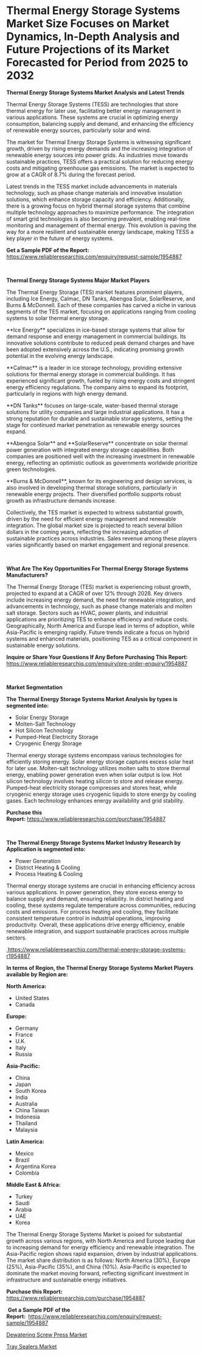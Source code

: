 <p><h1>Thermal Energy Storage Systems Market Size Focuses on Market Dynamics, In-Depth Analysis and Future Projections of its Market Forecasted for Period from 2025 to 2032</h1></p><p><strong>Thermal Energy Storage Systems Market Analysis and Latest Trends</strong></p>
<p><p>Thermal Energy Storage Systems (TESS) are technologies that store thermal energy for later use, facilitating better energy management in various applications. These systems are crucial in optimizing energy consumption, balancing supply and demand, and enhancing the efficiency of renewable energy sources, particularly solar and wind.</p><p>The market for Thermal Energy Storage Systems is witnessing significant growth, driven by rising energy demands and the increasing integration of renewable energy sources into power grids. As industries move towards sustainable practices, TESS offers a practical solution for reducing energy costs and mitigating greenhouse gas emissions. The market is expected to grow at a CAGR of 8.7% during the forecast period.</p><p>Latest trends in the TESS market include advancements in materials technology, such as phase change materials and innovative insulation solutions, which enhance storage capacity and efficiency. Additionally, there is a growing focus on hybrid thermal storage systems that combine multiple technology approaches to maximize performance. The integration of smart grid technologies is also becoming prevalent, enabling real-time monitoring and management of thermal energy. This evolution is paving the way for a more resilient and sustainable energy landscape, making TESS a key player in the future of energy systems.</p></p>
<p><strong>Get a Sample PDF of the Report:&nbsp;</strong> <a href="https://www.reliableresearchiq.com/enquiry/request-sample/1954887?utm_campaign=1082&utm_medium=2&utm_source=Github&utm_content=ia&utm_term=22022025&utm_id=thermal-energy-storage-systems">https://www.reliableresearchiq.com/enquiry/request-sample/1954887</a></p>
<p>&nbsp;</p>
<p><strong>Thermal Energy Storage Systems Major Market Players</strong></p>
<p><p>The Thermal Energy Storage (TES) market features prominent players, including Ice Energy, Calmac, DN Tanks, Abengoa Solar, SolarReserve, and Burns & McDonnell. Each of these companies has carved a niche in various segments of the TES market, focusing on applications ranging from cooling systems to solar thermal energy storage.</p><p>**Ice Energy** specializes in ice-based storage systems that allow for demand response and energy management in commercial buildings. Its innovative solutions contribute to reduced peak demand charges and have been adopted extensively across the U.S., indicating promising growth potential in the evolving energy landscape.</p><p>**Calmac** is a leader in ice storage technology, providing extensive solutions for thermal energy storage in commercial buildings. It has experienced significant growth, fueled by rising energy costs and stringent energy efficiency regulations. The company aims to expand its footprint, particularly in regions with high energy demand.</p><p>**DN Tanks** focuses on large-scale, water-based thermal storage solutions for utility companies and large industrial applications. It has a strong reputation for durable and sustainable storage systems, setting the stage for continued market penetration as renewable energy sources expand.</p><p>**Abengoa Solar** and **SolarReserve** concentrate on solar thermal power generation with integrated energy storage capabilities. Both companies are positioned well with the increasing investment in renewable energy, reflecting an optimistic outlook as governments worldwide prioritize green technologies.</p><p>**Burns & McDonnell**, known for its engineering and design services, is also involved in developing thermal storage solutions, particularly in renewable energy projects. Their diversified portfolio supports robust growth as infrastructure demands increase.</p><p>Collectively, the TES market is expected to witness substantial growth, driven by the need for efficient energy management and renewable integration. The global market size is projected to reach several billion dollars in the coming years, reflecting the increasing adoption of sustainable practices across industries. Sales revenue among these players varies significantly based on market engagement and regional presence.</p></p>
<p>&nbsp;</p>
<p><strong>What Are The Key Opportunities For Thermal Energy Storage Systems Manufacturers?</strong></p>
<p><p>The Thermal Energy Storage (TES) market is experiencing robust growth, projected to expand at a CAGR of over 12% through 2028. Key drivers include increasing energy demand, the need for renewable integration, and advancements in technology, such as phase change materials and molten salt storage. Sectors such as HVAC, power plants, and industrial applications are prioritizing TES to enhance efficiency and reduce costs. Geographically, North America and Europe lead in terms of adoption, while Asia-Pacific is emerging rapidly. Future trends indicate a focus on hybrid systems and enhanced materials, positioning TES as a critical component in sustainable energy solutions.</p></p>
<p><strong>Inquire or Share Your Questions If Any Before Purchasing This Report:</strong> <a href="https://www.reliableresearchiq.com/enquiry/pre-order-enquiry/1954887?utm_campaign=1082&utm_medium=2&utm_source=Github&utm_content=ia&utm_term=22022025&utm_id=thermal-energy-storage-systems">https://www.reliableresearchiq.com/enquiry/pre-order-enquiry/1954887</a></p>
<p>&nbsp;</p>
<p><strong>Market Segmentation</strong></p>
<p><strong>The Thermal Energy Storage Systems Market Analysis by types is segmented into:</strong></p>
<p><ul><li>Solar Energy Storage</li><li>Molten-Salt Technology</li><li>Hot Silicon Technology</li><li>Pumped-Heat Electricity Storage</li><li>Cryogenic Energy Storage</li></ul></p>
<p><p>Thermal energy storage systems encompass various technologies for efficiently storing energy. Solar energy storage captures excess solar heat for later use. Molten-salt technology utilizes molten salts to store thermal energy, enabling power generation even when solar output is low. Hot silicon technology involves heating silicon to store and release energy. Pumped-heat electricity storage compresses and stores heat, while cryogenic energy storage uses cryogenic liquids to store energy by cooling gases. Each technology enhances energy availability and grid stability.</p></p>
<p><strong>Purchase this Report:&nbsp;</strong><a href="https://www.reliableresearchiq.com/purchase/1954887?utm_campaign=1082&utm_medium=2&utm_source=Github&utm_content=ia&utm_term=22022025&utm_id=thermal-energy-storage-systems">https://www.reliableresearchiq.com/purchase/1954887</a></p>
<p>&nbsp;</p>
<p><strong>The Thermal Energy Storage Systems Market Industry Research by Application is segmented into:</strong></p>
<p><ul><li>Power Generation</li><li>District Heating & Cooling</li><li>Process Heating & Cooling</li></ul></p>
<p><p>Thermal energy storage systems are crucial in enhancing efficiency across various applications. In power generation, they store excess energy to balance supply and demand, ensuring reliability. In district heating and cooling, these systems regulate temperature across communities, reducing costs and emissions. For process heating and cooling, they facilitate consistent temperature control in industrial operations, improving productivity. Overall, these applications drive energy efficiency, enable renewable integration, and support sustainable practices across multiple sectors.</p></p>
<p><a href="https://www.reliableresearchiq.com/thermal-energy-storage-systems-r1954887?utm_campaign=1082&utm_medium=2&utm_source=Github&utm_content=ia&utm_term=22022025&utm_id=thermal-energy-storage-systems">&nbsp;https://www.reliableresearchiq.com/thermal-energy-storage-systems-r1954887</a></p>
<p><strong>In terms of Region, the Thermal Energy Storage Systems Market Players available by Region are:</strong></p>
<p>
    <p> <strong> North America: </strong>
        <ul>
            <li>United States</li>
            <li>Canada</li>
        </ul>
        </p> 
    <p> <strong> Europe: </strong>
        <ul>
            <li>Germany</li>
            <li>France</li>
            <li>U.K.</li>
            <li>Italy</li>
            <li>Russia</li>
        </ul>
        </p> 
    <p> <strong> Asia-Pacific: </strong>
        <ul>
            <li>China</li>
            <li>Japan</li>
            <li>South Korea</li>
            <li>India</li>
            <li>Australia</li>
            <li>China Taiwan</li>
            <li>Indonesia</li>
            <li>Thailand</li>
            <li>Malaysia</li>
        </ul>
        </p> 
    <p> <strong> Latin America: </strong>
        <ul>
            <li>Mexico</li>
            <li>Brazil</li>
            <li>Argentina Korea</li>
            <li>Colombia</li>
        </ul>
        </p> 
    <p> <strong> Middle East & Africa: </strong>
        <ul>
            <li>Turkey</li>
            <li>Saudi</li>
            <li>Arabia</li>
            <li>UAE</li>
            <li>Korea</li>
        </ul>
    </p>
    </p>
<p><p>The Thermal Energy Storage Systems Market is poised for substantial growth across various regions, with North America and Europe leading due to increasing demand for energy efficiency and renewable integration. The Asia-Pacific region shows rapid expansion, driven by industrial applications. The market share distribution is as follows: North America (30%), Europe (25%), Asia-Pacific (35%), and China (10%). Asia-Pacific is expected to dominate the market moving forward, reflecting significant investment in infrastructure and sustainable energy initiatives.</p></p>
<p><strong>Purchase this Report: </strong><a href="https://www.reliableresearchiq.com/purchase/1954887?utm_campaign=1082&utm_medium=2&utm_source=Github&utm_content=ia&utm_term=22022025&utm_id=thermal-energy-storage-systems">https://www.reliableresearchiq.com/purchase/1954887</a></p>
<p>&nbsp;<strong>Get a Sample PDF of the Report:&nbsp;&nbsp;</strong><a href="https://www.reliableresearchiq.com/enquiry/request-sample/1954887?utm_campaign=1082&utm_medium=2&utm_source=Github&utm_content=ia&utm_term=22022025&utm_id=thermal-energy-storage-systems">https://www.reliableresearchiq.com/enquiry/request-sample/1954887</a></p>
<p><strong></strong></p>
<p><p><a href="https://github.com/ludongfomban/Market-Research-Report-List-1/blob/main/dewatering-screw-press-market.md?utm_campaign=1082&utm_medium=2&utm_source=Github&utm_content=ia&utm_term=22022025&utm_id=thermal-energy-storage-systems">Dewatering Screw Press Market</a></p><p><a href="https://github.com/ceppyleft/Market-Research-Report-List-1/blob/main/tray-sealers-market.md?utm_campaign=1082&utm_medium=2&utm_source=Github&utm_content=ia&utm_term=22022025&utm_id=thermal-energy-storage-systems">Tray Sealers Market</a></p></p>